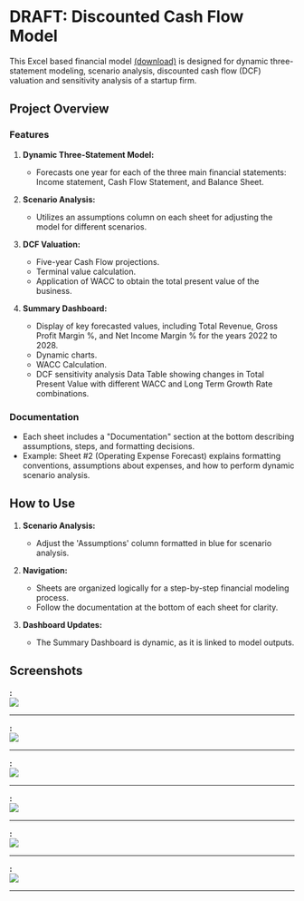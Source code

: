 # DRAFT: Discounted Cash Flow Model

This Excel based financial model [(download)](link/to/your/excel/file.xlsx) is designed for dynamic three-statement modeling, scenario analysis, discounted cash flow (DCF) valuation and sensitivity analysis of a startup firm. 

## Project Overview

### Features

1. **Dynamic Three-Statement Model:**
   - Forecasts one year for each of the three main financial statements: Income statement, Cash Flow Statement, and Balance Sheet.

2. **Scenario Analysis:**
   - Utilizes an assumptions column on each sheet for adjusting the model for different scenarios.

3. **DCF Valuation:**
   - Five-year Cash Flow projections.
   - Terminal value calculation.
   - Application of WACC to obtain the total present value of the business.

4. **Summary Dashboard:**
   - Display of key forecasted values, including Total Revenue, Gross Profit Margin %, and Net Income Margin % for the years 2022 to 2028.
   - Dynamic charts.
   - WACC Calculation.
   - DCF sensitivity analysis Data Table showing changes in Total Present Value with different WACC and Long Term Growth Rate combinations.

### Documentation

- Each sheet includes a "Documentation" section at the bottom describing assumptions, steps, and formatting decisions.
- Example: Sheet #2 (Operating Expense Forecast) explains formatting conventions, assumptions about expenses, and how to perform dynamic scenario analysis.

## How to Use

1. **Scenario Analysis:**
   - Adjust the 'Assumptions' column formatted in blue for scenario analysis.

2. **Navigation:**
   - Sheets are organized logically for a step-by-step financial modeling process.
   - Follow the documentation at the bottom of each sheet for clarity.

3. **Dashboard Updates:**
   - The Summary Dashboard is dynamic, as it is linked to model outputs.

## Screenshots
**:**  
    ![](https://github.com/ashergeo/My-Portfolio/blob/main/assets/Microsoft%20Excel/)

---

**:**   
    ![](https://github.com/ashergeo/My-Portfolio/blob/main/assets/Microsoft%20Excel/) 

---

**:**  
    ![](https://github.com/ashergeo/My-Portfolio/blob/main/assets/Microsoft%20Excel/)  

---

**:**  
    ![](https://github.com/ashergeo/My-Portfolio/blob/main/assets/Microsoft%20Excel/)  

---

**:**  
    ![](https://github.com/ashergeo/My-Portfolio/blob/main/assets/Microsoft%20Excel/) 

---

**:**  
    ![](https://github.com/ashergeo/My-Portfolio/blob/main/assets/Microsoft%20Excel/)  

---
